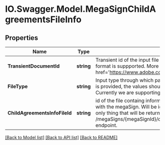# IO.Swagger.Model.MegaSignChildAgreementsFileInfo
## Properties

Name | Type | Description | Notes
------------ | ------------- | ------------- | -------------
**TransientDocumentId** | **string** | Transient id of the input file which contains participantSetsInfos. Currently only csv format is suppported. More details about CSV format &lt;a href&#x3D;&#39;https://www.adobe.com/go/documentcloud_megasigncsv&#39;&gt;here&lt;/a&gt;   | [optional] 
**FileType** | **string** | Input type through which participantSetsInfos will be provided. Whichever input type is provided, the values should be provided in its corresponding value object. Currently we are supporting CSV file format for providing megaSIgn child recipients. | [optional] 
**ChildAgreementsInfoFileId** | **string** | id of the file containg information about the existing childAgreementsInfo associated with the megaSign. Will be ignored in POST call and in case of GET call, this is the only thing that will be returned. The content of the file can be fetched through GET /megaSigns/{megaSignId}/childAgreementsInfo/{childAgreementsInfoFileId} endpoint. | [optional] 

[[Back to Model list]](../README.md#documentation-for-models) [[Back to API list]](../README.md#documentation-for-api-endpoints) [[Back to README]](../README.md)

